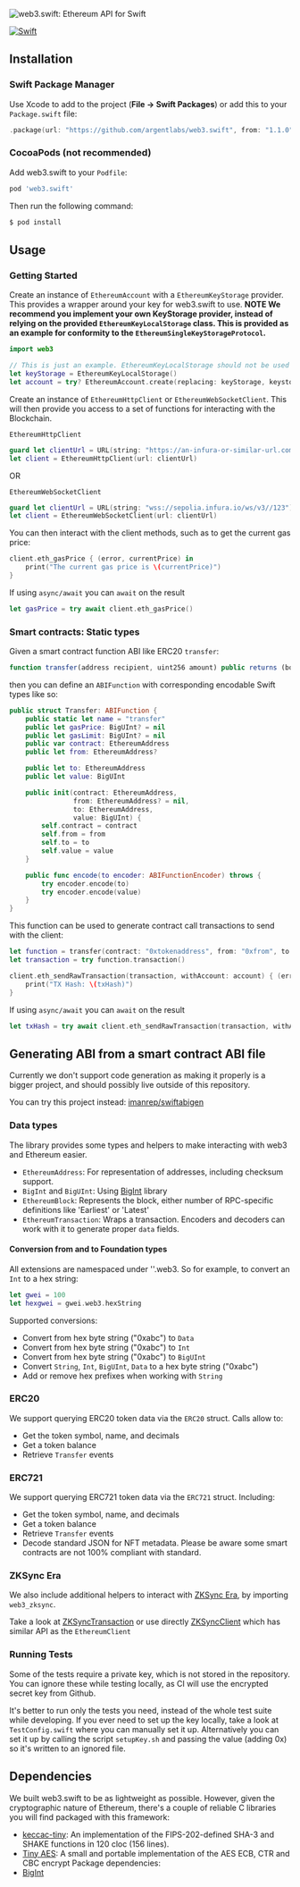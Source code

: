 ![web3.swift: Ethereum API for Swift](https://raw.github.com/argentlabs/web3.swift/master/web3swift.png)

[![Swift](https://github.com/argentlabs/web3.swift/actions/workflows/swift.yml/badge.svg?branch=develop)](https://github.com/argentlabs/web3.swift/actions/workflows/swift.yml)

## Installation

### Swift Package Manager

Use Xcode to add to the project (**File -> Swift Packages**) or add this to your `Package.swift` file:
```swift
.package(url: "https://github.com/argentlabs/web3.swift", from: "1.1.0")
```
### CocoaPods (not recommended)

Add web3.swift to your `Podfile`:

```ruby
pod 'web3.swift'
```

Then run the following command:

```bash
$ pod install
```

## Usage

### Getting Started

Create an instance of `EthereumAccount`  with a `EthereumKeyStorage` provider. This provides a wrapper around your key for web3.swift to use. **NOTE We recommend you implement your own KeyStorage provider, instead of relying on the provided `EthereumKeyLocalStorage` class. This is provided as an example for conformity to the `EthereumSingleKeyStorageProtocol`.**

```swift
import web3

// This is just an example. EthereumKeyLocalStorage should not be used in production code
let keyStorage = EthereumKeyLocalStorage()
let account = try? EthereumAccount.create(replacing: keyStorage, keystorePassword: "MY_PASSWORD")
```

Create an instance of `EthereumHttpClient` or `EthereumWebSocketClient`. This will then provide you access to a set of functions for interacting with the Blockchain.

`EthereumHttpClient`
```swift
guard let clientUrl = URL(string: "https://an-infura-or-similar-url.com/123") else { return }
let client = EthereumHttpClient(url: clientUrl)
```

OR

`EthereumWebSocketClient`
```swift
guard let clientUrl = URL(string: "wss://sepolia.infura.io/ws/v3//123") else { return }
let client = EthereumWebSocketClient(url: clientUrl)
```

You can then interact with the client methods, such as to get the current gas price:

```swift
client.eth_gasPrice { (error, currentPrice) in
    print("The current gas price is \(currentPrice)")
}
```
If using `async/await` you can `await` on the result
```swift
let gasPrice = try await client.eth_gasPrice()
```

### Smart contracts: Static types

Given a smart contract function ABI like ERC20 `transfer`:
```javascript
function transfer(address recipient, uint256 amount) public returns (bool)
```

then you can define an `ABIFunction` with corresponding encodable Swift types like so:

```swift
public struct Transfer: ABIFunction {
    public static let name = "transfer"
    public let gasPrice: BigUInt? = nil
    public let gasLimit: BigUInt? = nil
    public var contract: EthereumAddress
    public let from: EthereumAddress?

    public let to: EthereumAddress
    public let value: BigUInt

    public init(contract: EthereumAddress,
                from: EthereumAddress? = nil,
                to: EthereumAddress,
                value: BigUInt) {
        self.contract = contract
        self.from = from
        self.to = to
        self.value = value
    }

    public func encode(to encoder: ABIFunctionEncoder) throws {
        try encoder.encode(to)
        try encoder.encode(value)
    }
}
```

This function can be used to generate contract call transactions to send with the client:
```swift
let function = transfer(contract: "0xtokenaddress", from: "0xfrom", to: "0xto", value: 100)
let transaction = try function.transaction()

client.eth_sendRawTransaction(transaction, withAccount: account) { (error, txHash) in
    print("TX Hash: \(txHash)")
}
```
If using `async/await` you can `await` on the result
```swift
let txHash = try await client.eth_sendRawTransaction(transaction, withAccount: account)
```

## Generating ABI from a smart contract ABI file
Currently we don't support code generation as making it properly is a bigger project, and should possibly live outside of this repository. 

You can try this project instead: [imanrep/swiftabigen](https://github.com/imanrep/swiftabigen)

### Data types

The library provides some types and helpers to make interacting with web3 and Ethereum easier.

- `EthereumAddress`: For representation of addresses, including checksum support.
- `BigInt` and `BigUInt`: Using [BigInt](https://github.com/attaswift/BigInt) library
- `EthereumBlock`: Represents the block, either number of RPC-specific definitions like 'Earliest' or 'Latest'
- `EthereumTransaction`: Wraps a transaction. Encoders and decoders can work with it to generate proper `data` fields.

#### Conversion from and to Foundation types

All extensions are namespaced under '<type>'.web3. So for example, to convert an `Int` to a hex string:

```swift
let gwei = 100
let hexgwei = gwei.web3.hexString
```

Supported conversions:
- Convert from hex byte string ("0xabc") to `Data`
- Convert from hex byte string ("0xabc") to `Int`
- Convert from hex byte string ("0xabc") to `BigUInt`
- Convert `String`, `Int`, `BigUInt`, `Data` to a hex byte string ("0xabc")
- Add or remove hex prefixes when working with `String`

### ERC20

We support querying ERC20 token data via the `ERC20` struct. Calls allow to:
- Get the token symbol, name, and decimals
- Get a token balance
- Retrieve `Transfer` events

### ERC721

We support querying ERC721 token data via the `ERC721` struct. Including:
- Get the token symbol, name, and decimals
- Get a token balance
- Retrieve `Transfer` events
- Decode standard JSON for NFT metadata. Please be aware some smart contracts are not 100% compliant with standard.


### ZKSync Era

We also include additional helpers to interact with [ZKSync Era](https://zksync.io/), by importing `web3_zksync`.

Take a look at [ZKSyncTransaction](https://github.com/argentlabs/web3.swift/blob/develop/web3swift/src/ZKSync/ZKSyncTransaction.swift) or use directly
[ZKSyncClient](https://github.com/argentlabs/web3.swift/blob/develop/web3swift/src/ZKSync/ZKSyncProvider.swift) which has similar API as the `EthereumClient`

### Running Tests

Some of the tests require a private key, which is not stored in the repository. You can ignore these while testing locally, as CI will use the encrypted secret key from Github.

It's better to run only the tests you need, instead of the whole test suite while developing. If you ever need to set up the key locally, take a look at `TestConfig.swift` where you can manually set it up. Alternatively you can set it up by calling the script `setupKey.sh` and passing the value (adding 0x) so it's written to an ignored file.

## Dependencies

We built web3.swift to be as lightweight as possible. However, given the cryptographic nature of Ethereum, there's a couple of reliable C libraries you will find packaged with this framework:

- [keccac-tiny](https://github.com/coruus/keccak-tiny): An implementation of the FIPS-202-defined SHA-3 and SHAKE functions in 120 cloc (156 lines).
- [Tiny AES](https://github.com/kokke/tiny-AES-c):  A small and portable implementation of the AES ECB, CTR and CBC encrypt
Package dependencies:
- [BigInt](https://github.com/attaswift/BigInt)

